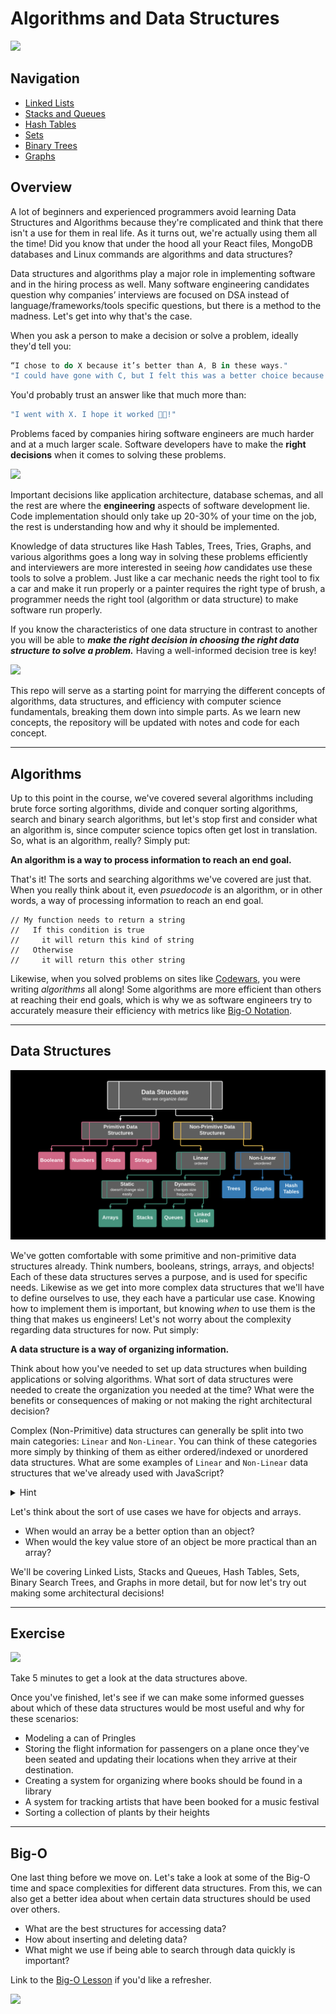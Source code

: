 # Algorithms and Data Structures

![](https://msatechnosoft.in/blog/wp-content/uploads/2018/09/data-structure-types-msa-technosoft.jpg)


## Navigation

- [Linked Lists](./data-structures/linked-lists/)
- [Stacks and Queues](./data-structures/stacks-queues/)
- [Hash Tables](./data-structures/hash-tables/)
- [Sets](./data-structures/sets/)
- [Binary Trees](./data-structures/binary-trees/)
- [Graphs](./data-structures/graphs/)

## Overview
A lot of beginners and experienced programmers avoid learning Data Structures and Algorithms because they're complicated and think that there isn't a use for them in real life. As it turns out, we're actually using them all the time! Did you know that under the hood all your React files, MongoDB databases and Linux commands are algorithms and data structures? 

Data structures and algorithms play a major role in implementing software and in the hiring process as well. Many software engineering candidates question why companies’ interviews are focused on DSA instead of language/frameworks/tools specific questions, but there is a method to the madness. Let's get into why that's the case.

When you ask a person to make a decision or solve a problem, ideally they'd tell you:

```jsx
“I chose to do X because it’s better than A, B in these ways."
"I could have gone with C, but I felt this was a better choice because of this.“
```

You'd probably trust an answer like that much more than:

```js
"I went with X. I hope it worked 🤞😅!" 
```

Problems faced by companies hiring software engineers are much harder and at a much larger scale. Software developers have to make the **right decisions** when it comes to solving these problems. 

![](https://media.tenor.com/images/faa29b83e2ec0aba077cd88cc53e3e03/tenor.gif)

Important decisions like application architecture, database schemas, and all the rest are where the **engineering** aspects of software development lie. Code implementation should only take up 20-30% of your time on the job, the rest is understanding how and why it should be implemented.

Knowledge of data structures like Hash Tables, Trees, Tries, Graphs, and various algorithms goes a long way in solving these problems efficiently and interviewers are more interested in seeing _how_ candidates use these tools to solve a problem. Just like a car mechanic needs the right tool to fix a car and make it run properly or a painter requires the right type of brush, a programmer needs the right tool (algorithm or data structure) to make software run properly. 

If you know the characteristics of one data structure in contrast to another you will be able to **_make the right decision in choosing the right data structure to solve a problem._** Having a well-informed decision tree is key!

![](https://www.edureka.co/blog/wp-content/uploads/2015/01/Decision_blog_animation_01-1.gif)


This repo will serve as a starting point for marrying the different concepts of algorithms, data structures, and efficiency with computer science fundamentals, breaking them down into simple parts. As we learn new concepts, the repository will be updated with notes and code for each concept. 

___
## Algorithms
Up to this point in the course, we've covered several algorithms including brute force sorting algorithms, divide and conquer sorting algorithms, search and binary search algorithms, but let's stop first and consider what an algorithm is, since computer science topics often get lost in translation. So, what is an algorithm, really? Simply put:

**An algorithm is a way to process information to reach an end goal.**

That's it! The sorts and searching algorithms we've covered are just that. When you really think about it, even _psuedocode_ is an algorithm, or in other words, a way of processing information to reach an end goal.

```
// My function needs to return a string
//   If this condition is true
//     it will return this kind of string
//   Otherwise
//     it will return this other string
```

Likewise, when you solved problems on sites like [Codewars](https://codewars.com), you were writing _algorithms_ all along! Some algorithms are more efficient than others at reaching their end goals, which is why we as software engineers try to accurately measure their efficiency with metrics like [Big-O Notation](https://github.com/SEI-R-1-25/u2_lesson_big_O).

___
## Data Structures

![](images/datastructures.png)

We've gotten comfortable with some primitive and non-primitive data structures already. Think numbers, booleans, strings, arrays, and objects! Each of these data structures serves a purpose, and is used for specific needs. Likewise as we get into more complex data structures that we'll have to define ourselves to use, they each have a particular use case. Knowing how to implement them is important, but knowing _when_ to use them is the thing that makes us engineers! Let's not worry about the complexity regarding data structures for now. Put simply:

**A data structure is a way of organizing information.**

Think about how you've needed to set up data structures when building applications or solving algorithms. What sort of data structures were needed to create the organization you needed at the time? What were the benefits or consequences of making or not making the right architectural decision?

Complex (Non-Primitive) data structures can generally be split into two main categories: `Linear` and `Non-Linear`. You can think of these categories more simply by thinking of them as either ordered/indexed or unordered data structures. What are some examples of `Linear` and `Non-Linear` data structures that we've already used with JavaScript?

<details><summary>Hint</summary>

  - `[]`
  - `{}`

</details>

Let's think about the sort of use cases we have for objects and arrays. 
- When would an array be a better option than an object?
- When would the key value store of an object be more practical than an array?

We'll be covering Linked Lists, Stacks and Queues, Hash Tables, Sets, Binary Search Trees, and Graphs in more detail, but for now let's try out making some architectural decisions!

___
## Exercise

![](https://www.cs.rochester.edu/u/brown/172/pics/data_structures_01.jpg)

Take 5 minutes to get a look at the data structures above.

Once you've finished, let's see if we can make some informed guesses about which of these data structures would be most useful and why for these scenarios:
- Modeling a can of Pringles
- Storing the flight information for passengers on a plane once they've been seated and updating their locations when they arrive at their destination.
- Creating a system for organizing where books should be found in a library
- A system for tracking artists that have been booked for a music festival
- Sorting a collection of plants by their heights

___
## Big-O
One last thing before we move on. Let's take a look at some of the Big-O time and space complexities for different data structures. From this, we can also get a better idea about when certain data structures should be used over others.

- What are the best structures for accessing data?
- How about inserting and deleting data?
- What might we use if being able to search through data quickly is important?

Link to the [Big-O Lesson](https://github.com/SEI-R-1-25/u2_lesson_big_O) if you'd like a refresher.

![](https://2.bp.blogspot.com/-Uu2-jFBb1vg/V9b_6fgEroI/AAAAAAAAK1c/5Rq6dTd6gks9PbOxD5XQC-Dyhdu_Ir8_wCK4B/s1600/data-structure-complexity-codemio.png)

